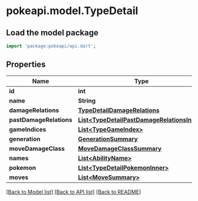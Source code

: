 # pokeapi.model.TypeDetail

## Load the model package
```dart
import 'package:pokeapi/api.dart';
```

## Properties
Name | Type | Description | Notes
------------ | ------------- | ------------- | -------------
**id** | **int** |  | 
**name** | **String** |  | 
**damageRelations** | [**TypeDetailDamageRelations**](TypeDetailDamageRelations.md) |  | 
**pastDamageRelations** | [**List&lt;TypeDetailPastDamageRelationsInner&gt;**](TypeDetailPastDamageRelationsInner.md) |  | 
**gameIndices** | [**List&lt;TypeGameIndex&gt;**](TypeGameIndex.md) |  | 
**generation** | [**GenerationSummary**](GenerationSummary.md) |  | 
**moveDamageClass** | [**MoveDamageClassSummary**](MoveDamageClassSummary.md) |  | 
**names** | [**List&lt;AbilityName&gt;**](AbilityName.md) |  | 
**pokemon** | [**List&lt;TypeDetailPokemonInner&gt;**](TypeDetailPokemonInner.md) |  | 
**moves** | [**List&lt;MoveSummary&gt;**](MoveSummary.md) |  | 

[[Back to Model list]](../README.md#documentation-for-models) [[Back to API list]](../README.md#documentation-for-api-endpoints) [[Back to README]](../README.md)


